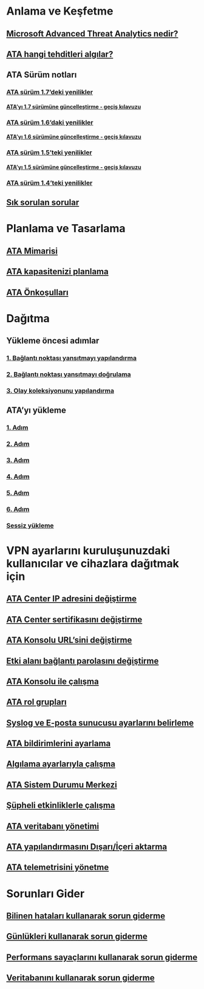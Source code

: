 # Anlama ve Keşfetme
## [Microsoft Advanced Threat Analytics nedir?](/advanced-threat-analytics/understand-explore/what-is-ata.md)
## [ATA hangi tehditleri algılar?](/advanced-threat-analytics/understand-explore/ata-threats.md)
## ATA Sürüm notları
### [ATA sürüm 1.7’deki yenilikler](/advanced-threat-analytics/understand-explore/whats-new-version-1.7.md)
#### [ATA’yı 1.7 sürümüne güncelleştirme - geçiş kılavuzu](/advanced-threat-analytics/understand-explore/ata-update-1.7-migration-guide.md)
### [ATA sürüm 1.6’daki yenilikler](/advanced-threat-analytics/understand-explore/whats-new-version-1.6.md)
#### [ATA’yı 1.6 sürümüne güncelleştirme - geçiş kılavuzu](/advanced-threat-analytics/understand-explore/ata-update-1.6-migration-guide.md)
### [ATA sürüm 1.5’teki yenilikler](/advanced-threat-analytics/understand-explore/whats-new-version-1.5.md)
#### [ATA’yı 1.5 sürümüne güncelleştirme - geçiş kılavuzu](/advanced-threat-analytics/understand-explore/ata-update-1.5-migration-guide.md)
### [ATA sürüm 1.4’teki yenilikler](/advanced-threat-analytics/understand-explore/whats-new-version-1.4.md)
## [Sık sorulan sorular](/advanced-threat-analytics/understand-explore/ata-technical-faq.md)
# Planlama ve Tasarlama
## [ATA Mimarisi](/advanced-threat-analytics/plan-design/ata-architecture.md)
## [ATA kapasitenizi planlama](/advanced-threat-analytics/plan-design/ata-capacity-planning.md)
## [ATA Önkoşulları](/advanced-threat-analytics/plan-design/ata-prerequisites.md)
# Dağıtma
## Yükleme öncesi adımlar
### [1. Bağlantı noktası yansıtmayı yapılandırma](/advanced-threat-analytics/deploy-use/configure-port-mirroring.md)
### [2. Bağlantı noktası yansıtmayı doğrulama](/advanced-threat-analytics/deploy-use/validate-port-mirroring.md)
### [3. Olay koleksiyonunu yapılandırma](/advanced-threat-analytics/deploy-use/configure-event-collection.md)
## ATA’yı yükleme
### [1. Adım](/advanced-threat-analytics/deploy-use/install-ata-step1.md)
### [2. Adım](/advanced-threat-analytics/deploy-use/install-ata-step2.md)
### [3. Adım](/advanced-threat-analytics/deploy-use/install-ata-step3.md)
### [4. Adım](/advanced-threat-analytics/deploy-use/install-ata-step4.md)
### [5. Adım](/advanced-threat-analytics/deploy-use/install-ata-step5.md)
### [6. Adım](/advanced-threat-analytics/deploy-use/install-ata-step6.md)
### [Sessiz yükleme](/advanced-threat-analytics/deploy-use/ata-silent-installation.md)
# VPN ayarlarını kuruluşunuzdaki kullanıcılar ve cihazlara dağıtmak için
## [ATA Center IP adresini değiştirme](/advanced-threat-analytics/deploy-use/modifying-ata-config-centerip.md)
## [ATA Center sertifikasını değiştirme](/advanced-threat-analytics/deploy-use/modifying-ata-config-centercert.md)
## [ATA Konsolu URL’sini değiştirme](/advanced-threat-analytics/deploy-use/modifying-ata-config-consoleurl.md)
## [Etki alanı bağlantı parolasını değiştirme](/advanced-threat-analytics/deploy-use/modifying-ata-config-dcpassword.md)
## [ATA Konsolu ile çalışma](/advanced-threat-analytics/deploy-use/working-with-ata-console.md)
## [ATA rol grupları](/advanced-threat-analytics/deploy-use/ata-role-groups.md)
## [Syslog ve E-posta sunucusu ayarlarını belirleme](/advanced-threat-analytics/deploy-use/setting-syslog-email-server-settings.md)
## [ATA bildirimlerini ayarlama](/advanced-threat-analytics/deploy-use/setting-ata-alerts.md)
## [Algılama ayarlarıyla çalışma](/advanced-threat-analytics/deploy-use/working-with-detection-settings.md)
## [ATA Sistem Durumu Merkezi](/advanced-threat-analytics/deploy-use/ata-health-center.md)
## [Şüpheli etkinliklerle çalışma](/advanced-threat-analytics/deploy-use/working-with-suspicious-activities.md)
## [ATA veritabanı yönetimi](/advanced-threat-analytics/deploy-use/ata-database-management.md)
## [ATA yapılandırmasını Dışarı/İçeri aktarma](/advanced-threat-analytics/deploy-use/ata-configuration-file.md)
## [ATA telemetrisini yönetme](/advanced-threat-analytics/deploy-use/manage-telemetry-settings.md)
# Sorunları Gider
## [Bilinen hataları kullanarak sorun giderme](/advanced-threat-analytics/troubleshoot/troubleshooting-ata-known-errors.md)
## [Günlükleri kullanarak sorun giderme](/advanced-threat-analytics/troubleshoot/troubleshooting-ata-using-logs.md)
## [Performans sayaçlarını kullanarak sorun giderme](/advanced-threat-analytics/troubleshoot/troubleshooting-ata-using-perf-counters.md)
## [Veritabanını kullanarak sorun giderme](/advanced-threat-analytics/troubleshoot/troubleshooting-ata-using-ata-database.md)


<!--HONumber=Jan17_HO2-->


